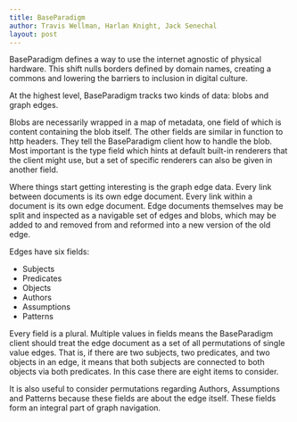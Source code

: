 ```yaml
---
title: BaseParadigm
author: Travis Wellman, Harlan Knight, Jack Senechal
layout: post
---
```


BaseParadigm defines a way to use the internet agnostic of physical hardware. This shift nulls
borders defined by domain names, creating a commons and lowering the barriers to inclusion in
digital culture.

At the highest level, BaseParadigm tracks two kinds of data: blobs and graph edges.

Blobs are necessarily wrapped in a map of metadata, one field of which is content containing the
blob itself. The other fields are similar in function to http headers. They tell the BaseParadigm
client how to handle the blob. Most important is the type field which hints at default built-in
renderers that the client might use, but a set of specific renderers can also be given in another
field.

Where things start getting interesting is the graph edge data. Every link between documents is its
own edge document. Every link within a document is its own edge document. Edge documents
themselves may be split and inspected as a navigable set of edges and blobs, which may be added to
and removed from and reformed into a new version of the old edge.

Edges have six fields:

- Subjects
- Predicates
- Objects
- Authors
- Assumptions
- Patterns

Every field is a plural. Multiple values in fields means the BaseParadigm client should treat the
edge document as a set of all permutations of single value edges. That is, if there are two
subjects, two predicates, and two objects in an edge, it means that both subjects are connected to
both objects via both predicates. In this case there are eight items to consider.

It is also useful to consider permutations regarding Authors, Assumptions and Patterns because these
fields are about the edge itself. These fields form an integral part of graph navigation.

